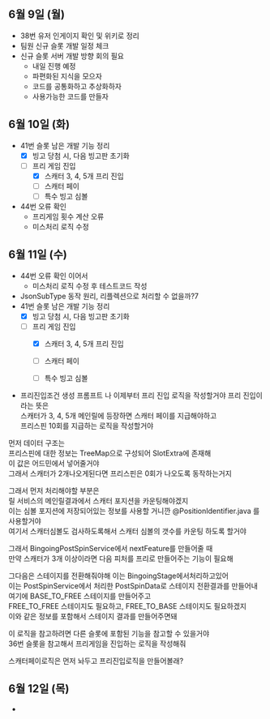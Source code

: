 
## 6월 9일 (월)

- 38번 유저 인게이지 확인 및 위키로 정리
- 팀원 신규 슬롯 개발 일정 체크
- 신규 슬롯 서버 개발 방향 회의 필요
	- 내일 진행 예정
	- 파편화된 지식을 모으자
	- 코드를 공통화하고 추상화하자
	- 사용가능한 코드를 만들자

## 6월 10일 (화)

- 41번 슬롯 남은 개발 기능 정리
	- [x] 빙고 당첨 시, 다음 빙고판 초기화
	- [ ] 프리 게임 진입
		- [x] 스캐터 3, 4, 5개 프리 진입
		- [ ] 스캐터 페이
		- [ ] 특수 빙고 심볼
- 44번 오류 확인
	- 프리게임 횟수 계산 오류
	- 미스처리 로직 수정

## 6월 11일 (수)

- 44번 오류 확인 이어서
	- 미스처리 로직 수정 후 테스트코드 작성
- JsonSubType 동작 원리, 리플렉션으로 처리할 수 없을까?7
- 41번 슬롯 남은 개발 기능 정리
	- [x] 빙고 당첨 시, 다음 빙고판 초기화
	- [ ] 프리 게임 진입
		- [x] 스캐터 3, 4, 5개 프리 진입
		- [ ] 스캐터 페이
		- [ ] 특수 빙고 심볼


- 프리진입조건 생성 프롬프트
나 이제부터 프리 진입 로직을 작성할거야 프리 진입이라는 뜻은  
스캐터가 3, 4, 5개 메인릴에 등장하면 스캐터 페이를 지급해야하고  
프리스핀 10회를 지급하는 로직을 작성할거야  
  
먼저 데이터 구조는  
프리스핀에 대한 정보는 TreeMap으로 구성되어 SlotExtra에 존재해  
이 값은 어드민에서 넣어줄거야  
그래서 스캐터가 2개나오게된다면 프리스핀은 0회가 나오도록 동작하는거지  
  
그래서 먼저 처리해야할 부분은  
릴 서비스의 메인릴결과에서 스캐터 포지션을 카운팅해야겠지  
이는 심볼 포지션에 저장되어있는 정보를 사용할 거니깐 @PositionIdentifier.java 를 사용할거야  
여기서 스캐터심볼도 검사하도록해서 스캐터 심볼의 갯수를 카운팅 하도록 할거야  
  
그래서 BingoingPostSpinService에서 nextFeature를 만들어줄 때  
만약 스캐터가 3개 이상이라면 다음 피처를 프리로 만들어주는 기능이 필요해  
  
그다음은 스테이지를 전환해줘야해 이는 BingoingStage에서처리하고있어  
이는 PostSpinService에서 처리한 PostSpinData로 스테이지 전환결과를 만들어내  
여기에 BASE_TO_FREE 스테이지를 만들어주고  
FREE_TO_FREE 스테이지도 필요하고, FREE_TO_BASE 스테이지도 필요하겠지  
이와 같은 정보를 포함해서 스테이지 결과를 만들어주면돼  
  
이 로직을 참고하려면 다른 슬롯에 포함된 기능을 참고할 수 있을거야  
36번 슬롯을 참고해서 프리게임을 진입하는 로직을 작성해줘  
  
스캐터페이로직은 먼저 놔두고 프리진입로직을 만들어볼래?


## 6월 12일 (목)

- 